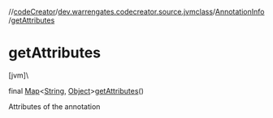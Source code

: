//[codeCreator](../../../index.md)/[dev.warrengates.codecreator.source.jvmclass](../index.md)/[AnnotationInfo](index.md)/[getAttributes](get-attributes.md)

# getAttributes

[jvm]\

final [Map](https://docs.oracle.com/javase/8/docs/api/java/util/Map.html)&lt;[String](https://docs.oracle.com/javase/8/docs/api/java/lang/String.html), [Object](https://docs.oracle.com/javase/8/docs/api/java/lang/Object.html)&gt;[getAttributes](get-attributes.md)()

Attributes of the annotation
